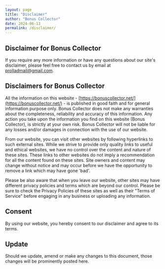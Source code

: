 ```yaml
---
layout: page
title: "Disclaimer"
author: "Bonus Collector"
date: 2024-06-13
permalink: /disclaimer/
---
```


## Disclaimer for Bonus Collector

If you require any more information or have any questions about our site's disclaimer, please feel free to contact us by email at [prolladmail@gmail.com](mailto:prolladmail@gmail.com).

## Disclaimers for Bonus Collector

All the information on this website - [https://bonuscollector.net/](https://bonuscollector.net/) - is published in good faith and for general information purpose only. Bonus Collector does not make any warranties about the completeness, reliability and accuracy of this information. Any action you take upon the information you find on this website (Bonus Collector), is strictly at your own risk. Bonus Collector will not be liable for any losses and/or damages in connection with the use of our website.

From our website, you can visit other websites by following hyperlinks to such external sites. While we strive to provide only quality links to useful and ethical websites, we have no control over the content and nature of these sites. These links to other websites do not imply a recommendation for all the content found on these sites. Site owners and content may change without notice and may occur before we have the opportunity to remove a link which may have gone 'bad'.

Please be also aware that when you leave our website, other sites may have different privacy policies and terms which are beyond our control. Please be sure to check the Privacy Policies of these sites as well as their "Terms of Service" before engaging in any business or uploading any information.

## Consent

By using our website, you hereby consent to our disclaimer and agree to its terms.

## Update

Should we update, amend or make any changes to this document, those changes will be prominently posted here.
